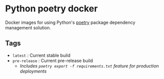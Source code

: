 # Python poetry docker
Docker images for using Python's [poetry](https://poetry.eustace.io) package dependency management solution.

## Tags

* `latest` : Current stable build
* `pre-release` : Current pre-release build
  * _Includes `poetry export -f requirements.txt` feature for production deployments_
